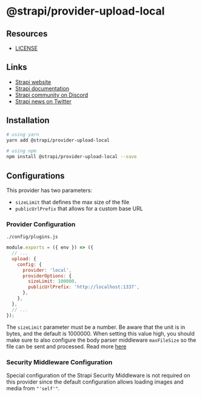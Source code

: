 # @strapi/provider-upload-local

## Resources

- [LICENSE](LICENSE)

## Links

- [Strapi website](https://strapi.io/)
- [Strapi documentation](https://docs.strapi.io)
- [Strapi community on Discord](https://discord.strapi.io)
- [Strapi news on Twitter](https://twitter.com/strapijs)

## Installation

```bash
# using yarn
yarn add @strapi/provider-upload-local

# using npm
npm install @strapi/provider-upload-local --save
```

## Configurations

This provider has two parameters:

- `sizeLimit` that defines the max size of the file
- `publicUrlPrefix` that allows for a custom base URL

### Provider Configuration

`./config/plugins.js`

```js
module.exports = ({ env }) => ({
  // ...
  upload: {
    config: {
      provider: 'local',
      providerOptions: {
        sizeLimit: 100000,
        publicUrlPrefix: 'http://localhost:1337',
      },
    },
  },
  // ...
});
```

The `sizeLimit` parameter must be a number. Be aware that the unit is in bytes, and the default is 1000000. When setting this value high, you should make sure to also configure the body parser middleware `maxFileSize` so the file can be sent and processed. Read more [here](https://docs.strapi.io/developer-docs/latest/plugins/upload.html#configuration)

### Security Middleware Configuration

Special configuration of the Strapi Security Middleware is not required on this provider since the default configuration allows loading images and media from `"'self'"`.
